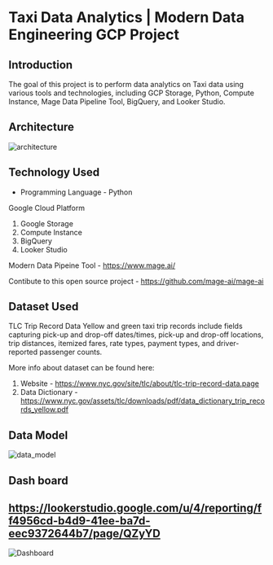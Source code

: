 # Taxi Data Analytics | Modern Data Engineering GCP Project

## Introduction

The goal of this project is to perform data analytics on Taxi data using various tools and technologies, including GCP Storage, Python, Compute Instance, Mage Data Pipeline Tool, BigQuery, and Looker Studio.

## Architecture 

![architecture](https://github.com/Nishant-0001/Taxi-Data-Analysis/assets/88822119/dc4497d0-e979-4fab-b477-e08903e437bb)

## Technology Used
- Programming Language - Python

Google Cloud Platform
1. Google Storage
2. Compute Instance 
3. BigQuery
4. Looker Studio

Modern Data Pipeine Tool - https://www.mage.ai/

Contibute to this open source project - https://github.com/mage-ai/mage-ai


## Dataset Used
TLC Trip Record Data
Yellow and green taxi trip records include fields capturing pick-up and drop-off dates/times, pick-up and drop-off locations, trip distances, itemized fares, rate types, payment types, and driver-reported passenger counts. 


More info about dataset can be found here:
1. Website - https://www.nyc.gov/site/tlc/about/tlc-trip-record-data.page
2. Data Dictionary - https://www.nyc.gov/assets/tlc/downloads/pdf/data_dictionary_trip_records_yellow.pdf

## Data Model
![data_model](https://github.com/Nishant-0001/Taxi-Data-Analysis/assets/88822119/5fe5fa38-fbfe-4c25-ab68-c5f6ae407f19)

## Dash board
## https://lookerstudio.google.com/u/4/reporting/ff4956cd-b4d9-41ee-ba7d-eec9372644b7/page/QZyYD

![Dashboard](https://github.com/Nishant-0001/Taxi-Data-Analysis/assets/88822119/0edb0a62-1bb5-41ab-9169-743cd04272b3)


